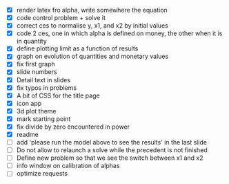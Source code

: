 - [x] render latex fro alpha, write somewhere the equation
- [x] code control problem + solve it
- [x] correct ces to normalise y, x1, and x2 by initial values
- [x] code 2 ces, one in which alpha is defined on money, the other when it is in quantity
- [x] define plotting limit as a function of results
- [x] graph on evolution of quantities and monetary values
- [x] fix first graph
- [x] slide numbers
- [x] Detail text in slides
- [x] fix typos in problems
- [x] A bit of CSS for the title page
- [x] icon app
- [x] 3d plot theme
- [x] mark starting point
- [x] fix divide by zero encountered in power
- [x] readme
- [ ] add 'please run the model above to see the results' in the last slide
- [ ] Do not allow to relaunch a solve while the precedent is not finished
- [ ] Define new problem so that we see the switch between x1 and x2
- [ ] info window on calibration of alphas
- [ ] optimize requests